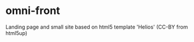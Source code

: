 omni-front
==========

Landing page and small site based on html5 template 'Helios' (CC-BY from html5up)
